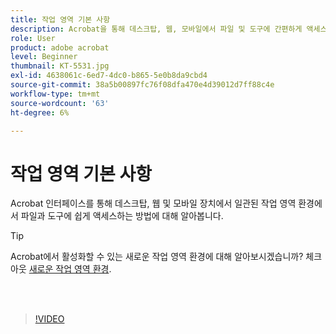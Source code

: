 ```yaml
---
title: 작업 영역 기본 사항
description: Acrobat을 통해 데스크탑, 웹, 모바일에서 파일 및 도구에 간편하게 액세스하는 방법을 살펴보세요
role: User
product: adobe acrobat
level: Beginner
thumbnail: KT-5531.jpg
exl-id: 4638061c-6ed7-4dc0-b865-5e0b8da9cbd4
source-git-commit: 38a5b00897fc76f08dfa470e4d39012d7ff88c4e
workflow-type: tm+mt
source-wordcount: '63'
ht-degree: 6%

---
```


# 작업 영역 기본 사항

Acrobat 인터페이스를 통해 데스크탑, 웹 및 모바일 장치에서 일관된 작업 영역 환경에서 파일과 도구에 쉽게 액세스하는 방법에 대해 알아봅니다.

>[!TIP]
>
>Acrobat에서 활성화할 수 있는 새로운 작업 영역 환경에 대해 알아보시겠습니까? 체크아웃 [새로운 작업 영역 환경](new-workspace.md).

<br> 

>[!VIDEO](https://video.tv.adobe.com/v/337971?hidetitle=true)
